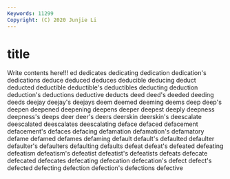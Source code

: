 ```yaml
---
Keywords: 11299
Copyright: (C) 2020 Junjie Li
---
```


# title

Write contents here!!!
ed 
dedicates
dedicating 
dedication 
dedication's 
dedications 
deduce 
deduced 
deduces 
deducible 
deducing 
deduct
deducted 
deductible 
deductible's 
deductibles 
deducting 
deduction 
deduction's 
deductions 
deductive 
deducts
deed 
deed's 
deeded 
deeding 
deeds 
deejay 
deejay's 
deejays 
deem 
deemed
deeming 
deems 
deep 
deep's 
deepen 
deepened 
deepening 
deepens 
deeper 
deepest
deeply 
deepness 
deepness's 
deeps 
deer 
deer's 
deers 
deerskin 
deerskin's 
deescalate
deescalated 
deescalates 
deescalating 
deface 
defaced 
defacement 
defacement's 
defaces 
defacing 
defamation
defamation's 
defamatory 
defame 
defamed 
defames 
defaming 
default 
default's 
defaulted 
defaulter
defaulter's 
defaulters 
defaulting 
defaults 
defeat 
defeat's 
defeated 
defeating 
defeatism 
defeatism's
defeatist 
defeatist's 
defeatists 
defeats 
defecate 
defecated 
defecates 
defecating 
defecation 
defecation's
defect 
defect's 
defected 
defecting 
defection 
defection's 
defections 
defective 
